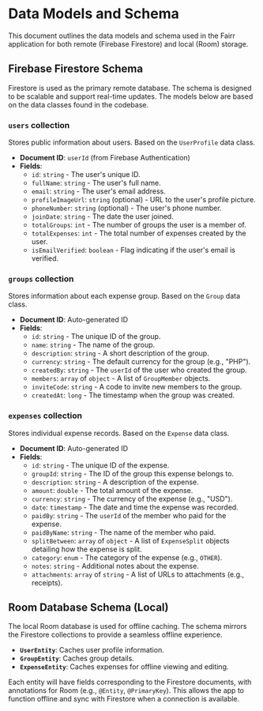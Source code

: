 # Data Models and Schema

This document outlines the data models and schema used in the Fairr application for both remote (Firebase Firestore) and local (Room) storage.

## Firebase Firestore Schema

Firestore is used as the primary remote database. The schema is designed to be scalable and support real-time updates. The models below are based on the data classes found in the codebase.

### `users` collection

Stores public information about users. Based on the `UserProfile` data class.

- **Document ID**: `userId` (from Firebase Authentication)
- **Fields**:
  - `id`: `string` - The user's unique ID.
  - `fullName`: `string` - The user's full name.
  - `email`: `string` - The user's email address.
  - `profileImageUrl`: `string` (optional) - URL to the user's profile picture.
  - `phoneNumber`: `string` (optional) - The user's phone number.
  - `joinDate`: `string` - The date the user joined.
  - `totalGroups`: `int` - The number of groups the user is a member of.
  - `totalExpenses`: `int` - The total number of expenses created by the user.
  - `isEmailVerified`: `boolean` - Flag indicating if the user's email is verified.

### `groups` collection

Stores information about each expense group. Based on the `Group` data class.

- **Document ID**: Auto-generated ID
- **Fields**:
  - `id`: `string` - The unique ID of the group.
  - `name`: `string` - The name of the group.
  - `description`: `string` - A short description of the group.
  - `currency`: `string` - The default currency for the group (e.g., "PHP").
  - `createdBy`: `string` - The `userId` of the user who created the group.
  - `members`: `array` of `object` - A list of `GroupMember` objects.
  - `inviteCode`: `string` - A code to invite new members to the group.
  - `createdAt`: `long` - The timestamp when the group was created.

### `expenses` collection

Stores individual expense records. Based on the `Expense` data class.

- **Document ID**: Auto-generated ID
- **Fields**:
  - `id`: `string` - The unique ID of the expense.
  - `groupId`: `string` - The ID of the group this expense belongs to.
  - `description`: `string` - A description of the expense.
  - `amount`: `double` - The total amount of the expense.
  - `currency`: `string` - The currency of the expense (e.g., "USD").
  - `date`: `timestamp` - The date and time the expense was recorded.
  - `paidBy`: `string` - The `userId` of the member who paid for the expense.
  - `paidByName`: `string` - The name of the member who paid.
  - `splitBetween`: `array` of `object` - A list of `ExpenseSplit` objects detailing how the expense is split.
  - `category`: `enum` - The category of the expense (e.g., `OTHER`).
  - `notes`: `string` - Additional notes about the expense.
  - `attachments`: `array` of `string` - A list of URLs to attachments (e.g., receipts).

## Room Database Schema (Local)

The local Room database is used for offline caching. The schema mirrors the Firestore collections to provide a seamless offline experience.

- **`UserEntity`**: Caches user profile information.
- **`GroupEntity`**: Caches group details.
- **`ExpenseEntity`**: Caches expenses for offline viewing and editing.

Each entity will have fields corresponding to the Firestore documents, with annotations for Room (e.g., `@Entity`, `@PrimaryKey`). This allows the app to function offline and sync with Firestore when a connection is available.
